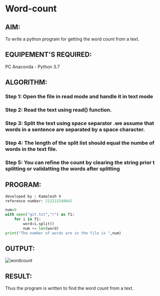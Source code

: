 # Word-count
## AIM:
To write a python program for getting the word count from a text.
## EQUIPEMENT'S REQUIRED: 
PC
Anaconda - Python 3.7
## ALGORITHM: 
### Step 1: Open the file in read mode and handle it in text mode

### Step 2: Read the text using read() function.
 
### Step 3: Split the text using space separator .we assume that words in a sentence are separated by a space character.

### Step 4: The length of the split list should equal the numbe of words in the text file.

### Step 5: You can refine the count by clearing the string prior t splitting or validatting the words after splitting

## PROGRAM:
```python
developed by : Kamalesh V
reference number: 212222240042

num=0
with open("git.txt","r") as f1:
    for i in f1:
        word=i.split()
        num += len(word)
print("The number of words are in the file is ",num)
```
## OUTPUT:
![wordcount](https://user-images.githubusercontent.com/121215739/214851776-abc0d61f-02bd-4f40-9dad-81e4cad8f0f7.png)

## RESULT:
Thus the program is written to find the word count from a text.
